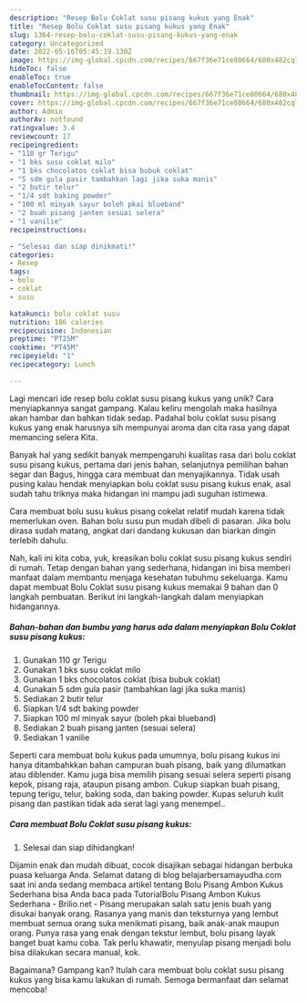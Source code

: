 ```yaml
---
description: "Resep Bolu Coklat susu pisang kukus yang Enak"
title: "Resep Bolu Coklat susu pisang kukus yang Enak"
slug: 1364-resep-bolu-coklat-susu-pisang-kukus-yang-enak
category: Uncategorized
date: 2022-05-16T05:45:19.130Z
image: https://img-global.cpcdn.com/recipes/667f36e71ce80664/680x482cq70/bolu-coklat-susu-pisang-kukus-foto-resep-utama.jpg
hideToc: false
enableToc: true
enableTocContent: false
thumbnail: https://img-global.cpcdn.com/recipes/667f36e71ce80664/680x482cq70/bolu-coklat-susu-pisang-kukus-foto-resep-utama.jpg
cover: https://img-global.cpcdn.com/recipes/667f36e71ce80664/680x482cq70/bolu-coklat-susu-pisang-kukus-foto-resep-utama.jpg
author: Admin
authorAv: notfound
ratingvalue: 3.4
reviewcount: 17
recipeingredient:
- "110 gr Terigu"
- "1 bks susu coklat milo"
- "1 bks chocolatos coklat bisa bubuk coklat"
- "5 sdm gula pasir tambahkan lagi jika suka manis"
- "2 butir telur"
- "1/4 sdt baking powder"
- "100 ml minyak sayur boleh pkai blueband"
- "2 buah pisang janten sesuai selera"
- "1 vanilie"
recipeinstructions:

- "Selesai dan siap dinikmati!"
categories:
- Resep
tags:
- bolu
- coklat
- susu

katakunci: bolu coklat susu 
nutrition: 186 calories
recipecuisine: Indonesian
preptime: "PT25M"
cooktime: "PT45M"
recipeyield: "1"
recipecategory: Lunch

---
```





Lagi mencari ide resep bolu coklat susu pisang kukus yang unik? Cara menyiapkannya sangat gampang. Kalau keliru mengolah maka hasilnya akan hambar dan bahkan tidak sedap. Padahal bolu coklat susu pisang kukus yang enak harusnya sih mempunyai aroma dan cita rasa yang dapat memancing selera Kita.





Banyak hal yang sedikit banyak mempengaruhi kualitas rasa dari bolu coklat susu pisang kukus, pertama dari jenis bahan, selanjutnya pemilihan bahan segar dan Bagus, hingga cara membuat dan menyajikannya. Tidak usah pusing kalau hendak menyiapkan bolu coklat susu pisang kukus enak,      asal sudah tahu triknya maka hidangan ini mampu jadi suguhan istimewa.














Cara membuat bolu susu kukus pisang cokelat relatif mudah karena tidak memerlukan oven. Bahan bolu susu pun mudah dibeli di pasaran. Jika bolu dirasa sudah matang, angkat dari dandang kukusan dan biarkan dingin terlebih dahulu.






Nah, kali ini kita coba, yuk, kreasikan bolu coklat susu pisang kukus sendiri di rumah. Tetap dengan bahan yang sederhana, hidangan ini bisa memberi manfaat dalam membantu menjaga kesehatan tubuhmu sekeluarga. Kamu dapat membuat Bolu Coklat susu pisang kukus memakai 9 bahan dan 0 langkah pembuatan. Berikut ini langkah-langkah dalam menyiapkan hidangannya.

<!--inarticleads1-->

##### Bahan-bahan dan bumbu yang harus ada dalam menyiapkan Bolu Coklat susu pisang kukus:

1. Gunakan 110 gr Terigu
1. Gunakan 1 bks susu coklat milo
1. Gunakan 1 bks chocolatos coklat (bisa bubuk coklat)
1. Gunakan 5 sdm gula pasir (tambahkan lagi jika suka manis)
1. Sediakan 2 butir telur
1. Siapkan 1/4 sdt baking powder
1. Siapkan 100 ml minyak sayur (boleh pkai blueband)
1. Sediakan 2 buah pisang janten (sesuai selera)
1. Sediakan 1 vanilie


Seperti cara membuat bolu kukus pada umumnya, bolu pisang kukus ini hanya ditambahkkan bahan campuran buah pisang, baik yang dilumatkan atau diblender. Kamu juga bisa memilih pisang sesuai selera seperti pisang kepok, pisang raja, ataupun pisang ambon. Cukup siapkan buah pisang, tepung terigu, telur, baking soda, dan baking powder. Kupas seluruh kulit pisang dan pastikan tidak ada serat lagi yang menempel.. 

<!--inarticleads2-->

##### Cara membuat Bolu Coklat susu pisang kukus:


1. Selesai dan siap dihidangkan!

Dijamin enak dan mudah dibuat, cocok disajikan sebagai hidangan berbuka puasa keluarga Anda. Selamat datang di blog belajarbersamayudha.com saat ini anda sedang membaca artikel tentang Bolu Pisang Ambon Kukus Sederhana bisa Anda baca pada TutorialBolu Pisang Ambon Kukus Sederhana - Brilio.net - Pisang merupakan salah satu jenis buah yang disukai banyak orang. Rasanya yang manis dan teksturnya yang lembut membuat semua orang suka menikmati pisang, baik anak-anak maupun orang. Punya rasa yang enak dengan tekstur lembut, bolu pisang layak banget buat kamu coba. Tak perlu khawatir, menyulap pisang menjadi bolu bisa dilakukan secara manual, kok. 

Bagaimana? Gampang kan? Itulah cara membuat bolu coklat susu pisang kukus yang bisa kamu lakukan di rumah. Semoga bermanfaat dan selamat mencoba!
